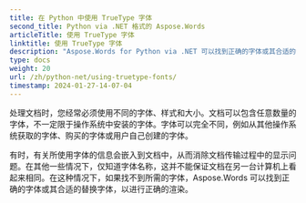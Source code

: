 ```yaml
---
title: 在 Python 中使用 TrueType 字体
second_title: Python via .NET 格式的 Aspose.Words
articleTitle: 使用 TrueType 字体
linktitle: 使用 TrueType 字体
description: "Aspose.Words for Python via .NET 可以找到正确的字体或其合适的替代品以正确呈现文档。这可以确保当没有足够的字体信息时，显示的文档与原始文档之间的差异最小。"
type: docs
weight: 20
url: /zh/python-net/using-truetype-fonts/
timestamp: 2024-01-27-14-07-04
---
```


处理文档时，您经常必须使用不同的字体、样式和大小。文档可以包含任意数量的字体，不一定限于操作系统中安装的字体。字体可以完全不同，例如从其他操作系统获取的字体、购买的字体或用户自己创建的字体。

有时，有关所使用字体的信息会嵌入到文档中，从而消除文档传输过程中的显示问题。在其他一些情况下，仅知道字体名称，这并不能保证文档在另一台计算机上看起来相同。在这种情况下，如果找不到所需的字体，Aspose.Words 可以找到正确的字体或其合适的替换字体，以进行正确的渲染。
